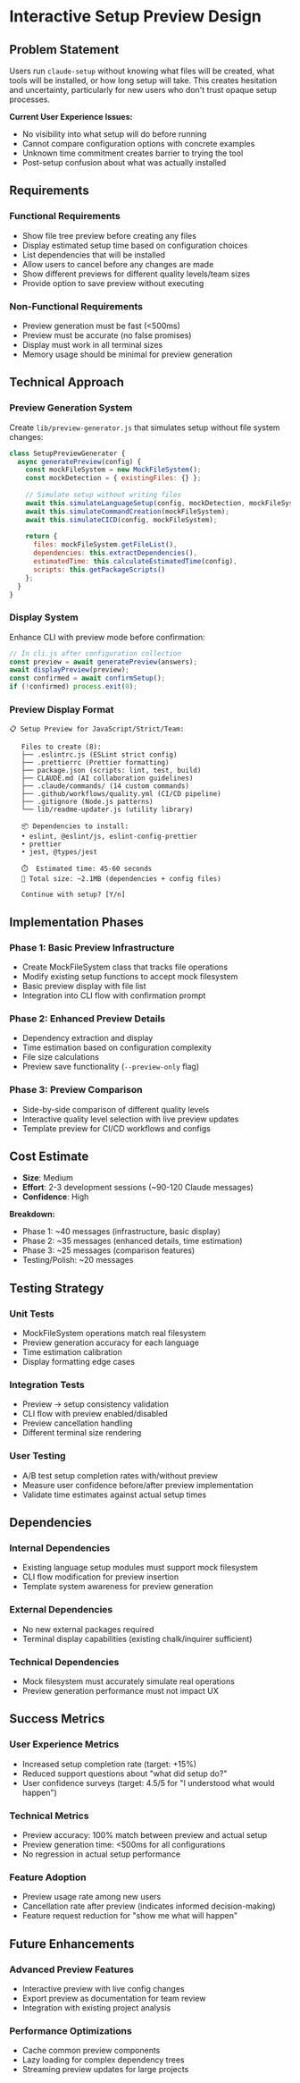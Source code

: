 # Interactive Setup Preview Design

## Problem Statement
Users run `claude-setup` without knowing what files will be created, what tools will be installed, or how long setup will take. This creates hesitation and uncertainty, particularly for new users who don't trust opaque setup processes.

**Current User Experience Issues:**
- No visibility into what setup will do before running
- Cannot compare configuration options with concrete examples  
- Unknown time commitment creates barrier to trying the tool
- Post-setup confusion about what was actually installed

## Requirements

### Functional Requirements
- Show file tree preview before creating any files
- Display estimated setup time based on configuration choices
- List dependencies that will be installed
- Allow users to cancel before any changes are made
- Show different previews for different quality levels/team sizes
- Provide option to save preview without executing

### Non-Functional Requirements
- Preview generation must be fast (<500ms)
- Preview must be accurate (no false promises)
- Display must work in all terminal sizes
- Memory usage should be minimal for preview generation

## Technical Approach

### Preview Generation System
Create `lib/preview-generator.js` that simulates setup without file system changes:

```javascript
class SetupPreviewGenerator {
  async generatePreview(config) {
    const mockFileSystem = new MockFileSystem();
    const mockDetection = { existingFiles: {} };
    
    // Simulate setup without writing files
    await this.simulateLanguageSetup(config, mockDetection, mockFileSystem);
    await this.simulateCommandCreation(mockFileSystem);
    await this.simulateCICD(config, mockFileSystem);
    
    return {
      files: mockFileSystem.getFileList(),
      dependencies: this.extractDependencies(),
      estimatedTime: this.calculateEstimatedTime(config),
      scripts: this.getPackageScripts()
    };
  }
}
```

### Display System
Enhance CLI with preview mode before confirmation:

```javascript
// In cli.js after configuration collection
const preview = await generatePreview(answers);
await displayPreview(preview);
const confirmed = await confirmSetup();
if (!confirmed) process.exit(0);
```

### Preview Display Format
```
📋 Setup Preview for JavaScript/Strict/Team:
   
   Files to create (8):
   ├── .eslintrc.js (ESLint strict config)
   ├── .prettierrc (Prettier formatting)  
   ├── package.json (scripts: lint, test, build)
   ├── CLAUDE.md (AI collaboration guidelines)
   ├── .claude/commands/ (14 custom commands)
   ├── .github/workflows/quality.yml (CI/CD pipeline)
   ├── .gitignore (Node.js patterns)
   └── lib/readme-updater.js (utility library)
   
   📦 Dependencies to install:
   • eslint, @eslint/js, eslint-config-prettier
   • prettier  
   • jest, @types/jest
   
   ⏱️  Estimated time: 45-60 seconds
   💾 Total size: ~2.1MB (dependencies + config files)
   
   Continue with setup? [Y/n]
```

## Implementation Phases

### Phase 1: Basic Preview Infrastructure
- Create MockFileSystem class that tracks file operations
- Modify existing setup functions to accept mock filesystem
- Basic preview display with file list
- Integration into CLI flow with confirmation prompt

### Phase 2: Enhanced Preview Details  
- Dependency extraction and display
- Time estimation based on configuration complexity
- File size calculations
- Preview save functionality (`--preview-only` flag)

### Phase 3: Preview Comparison
- Side-by-side comparison of different quality levels
- Interactive quality level selection with live preview updates
- Template preview for CI/CD workflows and configs

## Cost Estimate
- **Size**: Medium
- **Effort**: 2-3 development sessions (~90-120 Claude messages)
- **Confidence**: High

**Breakdown:**
- Phase 1: ~40 messages (infrastructure, basic display)
- Phase 2: ~35 messages (enhanced details, time estimation)  
- Phase 3: ~25 messages (comparison features)
- Testing/Polish: ~20 messages

## Testing Strategy

### Unit Tests
- MockFileSystem operations match real filesystem
- Preview generation accuracy for each language
- Time estimation calibration
- Display formatting edge cases

### Integration Tests  
- Preview -> setup consistency validation
- CLI flow with preview enabled/disabled
- Preview cancellation handling
- Different terminal size rendering

### User Testing
- A/B test setup completion rates with/without preview
- Measure user confidence before/after preview implementation
- Validate time estimates against actual setup times

## Dependencies

### Internal Dependencies
- Existing language setup modules must support mock filesystem
- CLI flow modification for preview insertion
- Template system awareness for preview generation

### External Dependencies  
- No new external packages required
- Terminal display capabilities (existing chalk/inquirer sufficient)

### Technical Dependencies
- Mock filesystem must accurately simulate real operations
- Preview generation performance must not impact UX

## Success Metrics

### User Experience Metrics
- Increased setup completion rate (target: +15%)
- Reduced support questions about "what did setup do?"
- User confidence surveys (target: 4.5/5 for "I understood what would happen")

### Technical Metrics
- Preview accuracy: 100% match between preview and actual setup
- Preview generation time: <500ms for all configurations  
- No regression in actual setup performance

### Feature Adoption
- Preview usage rate among new users
- Cancellation rate after preview (indicates informed decision-making)
- Feature request reduction for "show me what will happen"

## Future Enhancements

### Advanced Preview Features
- Interactive preview with live config changes
- Export preview as documentation for team review
- Integration with existing project analysis

### Performance Optimizations
- Cache common preview components
- Lazy loading for complex dependency trees
- Streaming preview updates for large projects